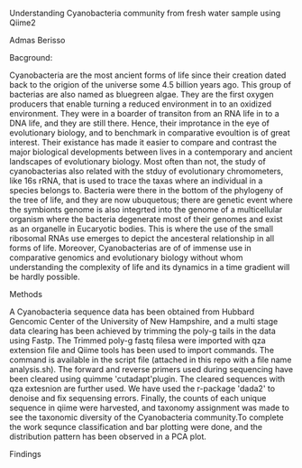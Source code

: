 Understanding Cyanobacteria community from fresh water sample using Qiime2

Admas Berisso

Bacground:

Cyanobacteria are the most ancient forms of life since their creation dated back to the origion of the universe some 4.5 billion years ago. This group of bacterias are also named as bluegreen algae. They are the first oxygen producers that enable turning a reduced environment in to an oxidized environment. They were in a boarder of transiton from an RNA life in to a DNA life, and they are still there. Hence, their improtance in the eye of evolutionary biology, and to benchmark in comparative evoultion is of great interest. Their existance has made it easier to compare and contrast the major biological developments between lives in a contemporary and ancient landscapes of evolutionary biology. Most often than not, the study of cyanobacterias also related with the stduy of evolutionary chromometers, like 16s rRNA, that is used to trace the taxas where an individual in a species belongs to. Bacteria were there in the bottom of the phylogeny of the tree of life, and they are now ubuquetous; there are genetic event where the symbionts genome is also integrted into the genome of a multicellular organism where the bacteria degenerate most of their genomes and exist as an organelle in Eucaryotic bodies. This is where the use of the small ribosomal RNAs use emerges to depict the ancesteral relationship in all forms of life. Moreover, Cyanobacterias are of of immense use in comparative genomics and evolutionary biology without whom understanding the complexity of life and its dynamics in a time gradient will be hardly possible.

Methods

A Cyanobacteria sequence data has been obtained from Hubbard Gencomic Center of the University of New Hampshire, and a multi stage data clearing has been achieved by trimming the poly-g tails in the data using Fastp. The Trimmed poly-g fastq filesa were imported with qza extension file and Qiime tools has been used to import commands. The command is available in the script file (attached in this repo with a file name analysis.sh). The forward and reverse primers used during sequencing have been cleared using quimme 'cutadapt'plugin. The cleared sequences with qza extesnion are further used. We have used the r-package 'dada2' to denoise and fix sequensing errors. Finally, the counts of each unique sequence in qiime were harvested, and taxonomy assignment was made to see the taxonomic diversity of the Cyanobacteria community.To complete the work sequnce classification and bar plotting were done, and the distribution pattern has been observed in a PCA plot.

Findings




